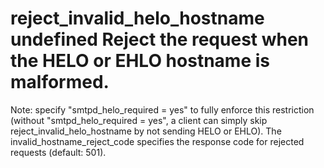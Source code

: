 # reject_invalid_helo_hostname undefined Reject the request when the HELO or EHLO hostname is malformed.
Note: specify "smtpd_helo_required = yes" to fully enforce
this restriction (without "smtpd_helo_required = yes", a client can simply
skip reject_invalid_helo_hostname by not sending HELO or EHLO).
 The invalid_hostname_reject_code specifies the response code
for rejected requests (default: 501).